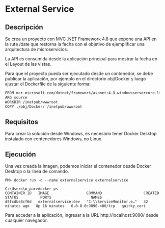 # External Service

## Descripción

Se crea un proyecto con MVC .NET Framework 4.8 que expone una API en la ruta /date que restorna la fecha 
con el objetivo de ejemplificar una arquitectura de microservicios.

La API es consumida desde la aplicación principal para mostrar la fecha en el Layout de las vistas.

Para que el proyecto pueda ser ejecutado desde un contenedor, se debe publicar la aplicación, por ejemplo en el directorio obj/Docker y luego ajustar el Dockerfile de la siguiente forma:

```bash
FROM mcr.microsoft.com/dotnet/framework/aspnet:4.8-windowsservercore-ltsc2019
ARG source
WORKDIR /inetpub/wwwroot
COPY ./obj/Docker/ /inetpub/wwwroot
```

## Requisitos

Para crear la solución desde Windows, es necesario tener Docker Desktop instalado con contenedores Windows, no Linux.

## Ejecución

Una vez creada la imagen, podemos iniciar el contenedor desde Docker Desktop o la línea de comando.
```
PM> docker run -d --name externalservice externalservice
```
```
C:\Users\m_par>docker ps
CONTAINER ID   IMAGE                 COMMAND                   CREATED          STATUS          PORTS                  NAMES
d5fcdbe3cf6d   externalservice:dev   "C:\\ServiceMonitor.e…"   42 minutes ago   Up 16 minutes   0.0.0.0:9090->80/tcp   quirky_cori
```
Para acceder a la aplicación, ingresar a la URL http://localhost:9090/ desde cualquier navegador.